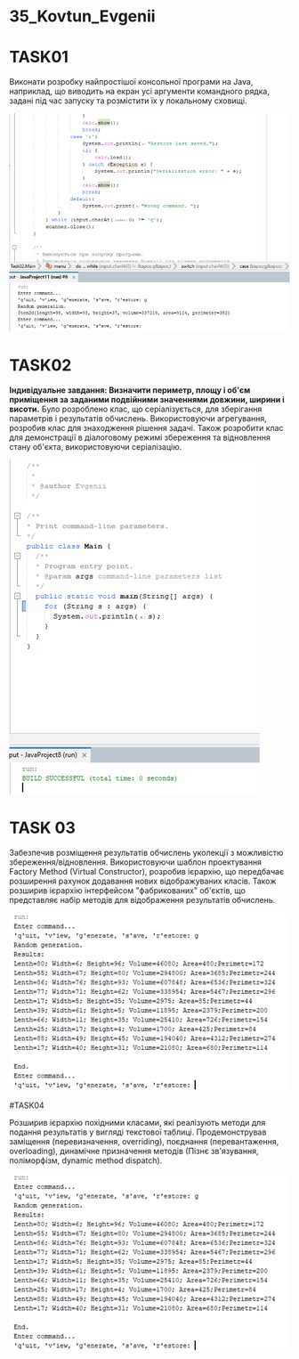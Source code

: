 
# 35_Kovtun_Evgenii
# TASK01

Виконати розробку найпростішої консольної програми на Java, наприклад, що виводить на екран усі аргументи командного рядка, задані під час запуску та розмістити їх у локальному сховищі.

![enter image description here](https://github.com/Zheka2025/35_Kovtun_Evgenii/blob/master/Image/Task01.png?raw=true)

# TASK02

**Індивідуальне завдання: Визначити периметр, площу і об'єм приміщення за заданими подвійними значеннями довжини, ширини і висоти.**
Було розроблено клас, що серіалізується, для зберігання параметрів і результатів
обчислень. Використовуючи агрегування, розробив клас для знаходження рішення
задачі. 
Також розробити клас для демонстрації в діалоговому режимі збереження та
відновлення стану об'єкта, використовуючи серіалізацію.

![enter image description here](https://github.com/Zheka2025/35_Kovtun_Evgenii/blob/master/Image/Task02.png?raw=true)

# TASK 03

Забезпечив розміщення результатів обчислень уколекції з можливістю збереження/відновлення.
Використовуючи шаблон проектування Factory Method (Virtual Constructor), розробив ієрархію, що передбачає розширення рахунок додавання
нових відображуваних класів.
Також розширив ієрархію інтерфейсом "фабрикованих" об'єктів, що представляє набір методів для відображення результатів обчислень.

![enter image description here](https://github.com/Zheka2025/35_Kovtun_Evgenii/blob/master/Image/Task03.png?raw=true)

#TASK04

Розширив ієрархію похідними класами, які реалізують методи для подання результатів у вигляді текстової
таблиці.
Продемонстрував заміщення (перевизначення, overriding), поєднання (перевантаження, overloading), динамічне призначення методів
(Пізнє зв'язування, поліморфізм, dynamic method dispatch).

![enter image description here](https://github.com/Zheka2025/35_Kovtun_Evgenii/blob/master/Image/Task03.png?raw=true)
